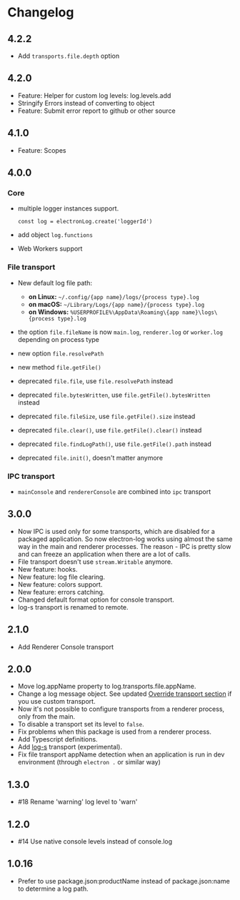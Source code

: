 # Changelog

## 4.2.2

 - Add `transports.file.depth` option

## 4.2.0

 - Feature: Helper for custom log levels: log.levels.add
 - Stringify Errors instead of converting to object
 - Feature: Submit error report to github or other source

## 4.1.0

 - Feature: Scopes

## 4.0.0

### Core
 - multiple logger instances support.
 
   `const log = electronLog.create('loggerId')`
   
 - add object `log.functions`
 
 - Web Workers support

### File transport
 - New default log file path:
    - **on Linux:** `~/.config/{app name}/logs/{process type}.log`
    - **on macOS:** `~/Library/Logs/{app name}/{process type}.log`
    - **on Windows:** `%USERPROFILE%\AppData\Roaming\{app name}\logs\{process type}.log`
  
  
 - the option `file.fileName` is now `main.log`, `renderer.log` or `worker.log`
   depending on process type
 - new option `file.resolvePath`
 - new method `file.getFile()`


 - deprecated `file.file`, use `file.resolvePath` instead
 - deprecated `file.bytesWritten`, use `file.getFile().bytesWritten` instead
 - deprecated `file.fileSize`, use `file.getFile().size` instead
 - deprecated `file.clear()`, use `file.getFile().clear()` instead
 - deprecated `file.findLogPath()`, use `file.getFile().path` instead
 - deprecated `file.init()`, doesn't matter anymore

### IPC transport

 - `mainConsole` and `rendererConsole` are combined into `ipc` transport

## 3.0.0
 - Now IPC is used only for some transports, which are disabled for a
   packaged application. So now electron-log works using almost the same
   way in the main and renderer processes. The reason - IPC is pretty slow
   and can freeze an application when there are a lot of calls.
 - File transport doesn't use `stream.Writable` anymore.
 - New feature: hooks.
 - New feature: log file clearing.
 - New feature: colors support.
 - New feature: errors catching.
 - Changed default format option for console transport.
 - log-s transport is renamed to remote.

## 2.1.0
 - Add Renderer Console transport

## 2.0.0
 - Move log.appName property to log.transports.file.appName.
 - Change a log message object.
   See updated [Override transport section](README.md#override-transport) if you
   use custom transport.
 - Now it's not possible to configure transports from a renderer
   process, only from the main.
 - To disable a transport set its level to `false`.
 - Fix problems when this package is used from a renderer process.
 - Add Typescript definitions.
 - Add [log-s](https://github.com/megahertz/log-s) transport
   (experimental).
 - Fix file transport appName detection when an application is run
 in dev environment (through `electron .` or similar way)

## 1.3.0
 - #18 Rename 'warning' log level to 'warn'

## 1.2.0
 - #14 Use native console levels instead of console.log

## 1.0.16
 - Prefer to use package.json:productName instead of package.json:name
 to determine a log path.
